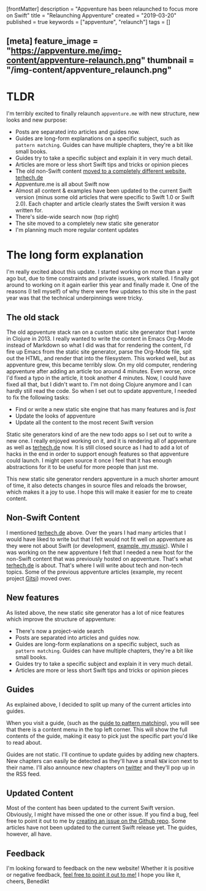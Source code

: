 [frontMatter]
description = "Appventure has been relaunched to focus more on Swift"
title = "Relaunching Appventure"
created = "2019-03-20"
published = true
keywords = ["appventure", "relaunch"]
tags = []

[meta]
feature_image = "https://appventure.me/img-content/appventure-relaunch.png"
thumbnail = "/img-content/appventure_relaunch.png"
---

# TLDR

I'm terribly excited to finally relaunch `appventure.me` with new structure, new looks and new purpose:

- Posts are separated into articles and guides now. 
- Guides are long-form explanations on a specific subject, such as `pattern matching`. Guides can have multiple chapters, they're a bit like small books. 
- Guides try to take a specific subject and explain it in very much detail.
- Articles are more or less short Swift tips and tricks or opinion pieces
- The old non-Swift content [moved to a completely different website, terhech.de](https://terhech.de)
- Appventure.me is all about Swift now
- Almost all content & examples have been updated to the current Swift version (minus some old articles that were specific to Swift 1.0 or Swift 2.0). Each chapter and article clearly states the Swift version it was written for.
- There's side-wide search now (top right)
- The site moved to a completely new static site generator
- I'm planning much more regular content updates

# The long form explanation

I'm really excited about this update. I started working on more than a year ago but, due to time constraints and private issues, work stalled. I finally got around to working on it again earlier this year and finally made it. One of the reasons (I tell myself) of why there were few updates to this site in the past year was that the technical underpinnings were tricky. 

## The old stack

The old appventure stack ran on a custom static site generator that I wrote in Clojure in 2013. I really wanted to write the content in Emacs Org-Mode instead of Markdown so what I did was that for rendering the content, I'd fire up Emacs from the static site generator, parse the Org-Mode file, spit out the HTML, and render that into the filesystem. This worked well, but as appventure grew, this became terribly slow. On my old computer, rendering appventure after adding an article too around 4 minutes. Even worse, once I'd fixed a typo in the article, it took another 4 minutes. Now, I could have fixed all that, but I didn't want to. I'm not doing Clojure anymore and I can hardly still read the code. So when I set out to update appventure, I needed to fix the following tasks:

- Find or write a new static site engine that has many features and is *fast*
- Update the looks of appventure
- Update all the content to the most recent Swift version

Static site generators kind of are the new todo apps so I set out to write a new one. I really enjoyed working on it, and it is rendering all of appventure as well as [terhech.de](https://terhech.de) now. It is still closed source as I had to add a lot of hacks in the end in order to support enough features so that appventure could launch. I might open source it once I feel that it has enough abstractions for it to be useful for more people than just me.

This new static site generator renders appventure in a much shorter amount of time, it also detects changes in source files and reloads the browser, which makes it a joy to use. I hope this will make it easier for me to create content.

## Non-Swift Content

I mentioned [terhech.de](https://terhech.de) above. Over the years I had many articles that I would have liked to write but that I felt would not fit well on appventure as they were not about Swift (or development, [example, my music](https://sarbatka.com)). While I was working on the new appventure I felt that I needed a new host for the non-Swift content that was previously hosted on appventure. That's what [terhech.de](https://terhech.de) is about. That's where I will write about tech and non-tech topics. Some of the previous appventure articles (example, my recent project [Gitsi](https://twitter.com/terhechte/gitsi)) moved over.

## New features

As listed above, the new static site generator has a lot of nice features which improve the structure of appventure:
- There's now a project-wide search
- Posts are separated into articles and guides now. 
- Guides are long-form explanations on a specific subject, such as `pattern matching`. Guides can have multiple chapters, they're a bit like small books. 
- Guides try to take a specific subject and explain it in very much detail.
- Articles are more or less short Swift tips and tricks or opinion pieces

## Guides

As explained above, I decided to split up many of the current articles into guides. 

When you visit a guide, (such as the [guide to pattern matching](lnk::switch)), you will see that there is a content menu in the top left corner. This will show the full contents of the guide, making it easy to pick just the specific part you'd like to read about.

Guides are not static. I'll continue to update guides by adding new chapters. New chapters can easily be detected as they'll have a small `NEW` icon next to their name. I'll also announce new chapters on [twitter](https://twitter.com/terhechte) and they'll pop up in the RSS feed.

## Updated Content

Most of the content has been updated to the current Swift version. Obviously, I might have missed the one or other issue. If you find a bug, feel free to point it out to me by [creating an issue on the Github repo](https://github.com/terhechte/appventure). Some articles have not been updated to the current Swift release yet. The guides, however, all have.

## Feedback

I'm looking forward to feedback on the new website! Whether it is positive or negative feedback, [feel free to point it out to me!](https://twitter.com/terhechte) I hope you like it, cheers, Benedikt
